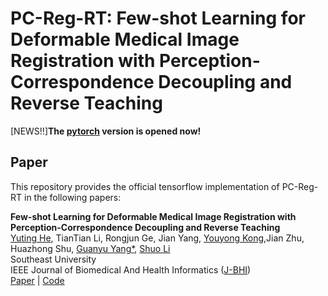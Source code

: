 # PC-Reg-RT: Few-shot Learning for Deformable Medical Image Registration with Perception-Correspondence Decoupling and Reverse Teaching

[NEWS!!]**The [pytorch](https://github.com/YutingHe-list/PC-Reg-RT/tree/main/pytorch) version is opened now!**

## Paper
This repository provides the official tensorflow implementation of PC-Reg-RT in the following papers:

**Few-shot Learning for Deformable Medical Image Registration with Perception-Correspondence Decoupling and Reverse Teaching** <br/> 
[Yuting He](http://19951124.academic.site/?lang=en), TianTian Li, Rongjun Ge, Jian Yang, [Youyong Kong](https://cse.seu.edu.cn/2019/0105/c23024a257502/page.htm),Jian Zhu, Huazhong Shu, [Guanyu Yang*](https://cse.seu.edu.cn/2019/0103/c23024a257233/page.htm), [Shuo Li](http://www.digitalimaginggroup.ca/members/shuo.php) <br/>
Southeast University <br/>
IEEE Journal of Biomedical And Health Informatics ([J-BHI](https://www.embs.org/jbhi/)) <br/>
[Paper](https://ieeexplore.ieee.org/document/9477084) | [Code](https://github.com/YutingHe-list/PC-Reg-RT)


